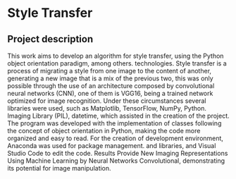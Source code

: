 # Style Transfer

## Project description

This work aims to develop an algorithm for style transfer, using the Python object orientation paradigm, among others.
technologies. Style transfer is a process of migrating a style from one image to the content of another, generating a new image that is a mix
of the previous two, this was only possible through the use of an architecture
composed by convolutional neural networks (CNN), one of them is VGG16, being a
trained network optimized for image recognition. Under these circumstances several libraries were used, such as Matplotlib, TensorFlow, NumPy, Python.
Imaging Library (PIL), datetime, which assisted in the creation of the project. The program was
developed with the implementation of classes following the concept of object orientation in Python, making the code more organized and easy to read. For the creation of
development environment, Anaconda was used for package management.
and libraries, and Visual Studio Code to edit the code. Results Provide New Imaging Representations Using Machine Learning by Neural Networks
Convolutional, demonstrating its potential for image manipulation.
